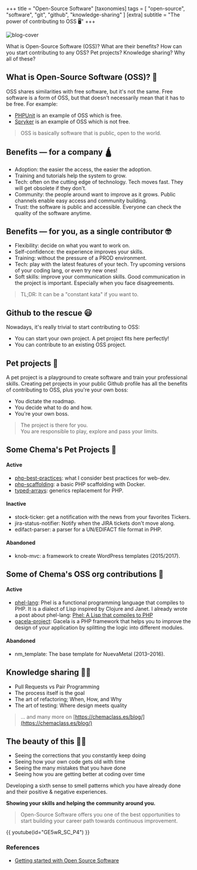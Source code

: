 +++
title = "Open-Source Software"
[taxonomies]
tags = [ "open-source", "software", "git", "github", "knowledge-sharing" ]
[extra]
subtitle = "The power of contributing to OSS 🖥"
+++

![blog-cover](/images/blog/2021-05-03/cover.jpg)

What is Open-Source Software (OSS)? 
What are their benefits? 
How can you start contributing to any OSS?
Pet projects? Knowledge sharing? Why all of these?

<!-- more -->

## What is Open-Source Software (OSS)? 🤔

OSS shares similarities with free software, but it's not the same. Free software is a form of OSS, but that doesn't necessarily mean that it has to be free. For example:

- [PHPUnit](https://github.com/sebastianbergmann/phpunit/blob/master/LICENSE) is an example of OSS which is free.
- [Spryker](https://github.com/spryker/spryker-core/blob/master/LICENSE) is an example of OSS which is not free.

> OSS is basically software that is public, open to the world.

## Benefits — for a company 🛕

- Adoption: the easier the access, the easier the adoption.
- Training and tutorials help the system to grow.
- Tech: often on the cutting edge of technology.
  Tech moves fast. They will get obsolete if they don't.
- Community: the people around want to improve as it grows.
  Public channels enable easy access and community building.
- Trust: the software is public and accessible.
  Everyone can check the quality of the software anytime.

## Benefits — for you, as a single contributor 🤓

- Flexibility: decide on what you want to work on.
- Self-confidence: the experience improves your skills.
- Training: without the pressure of a PROD environment.
- Tech: play with the latest features of your tech.
  Try upcoming versions of your coding lang, or even try new ones!
- Soft skills: improve your communication skills.
  Good communication in the project is important.
  Especially when you face disagreements.

> TL;DR: It can be a "constant kata" if you want to.

## Github to the rescue 😃

Nowadays, it's really trivial to start contributing to OSS:
- You can start your own project. A pet project fits here perfectly!
- You can contribute to an existing OSS project.

## Pet projects 🐘

A pet project is a playground to create software and train your professional skills. Creating pet projects in your public Github profile has all the benefits of contributing to OSS, plus you're your own boss:
- You dictate the roadmap.
- You decide what to do and how.
- You're your own boss.

> The project is there for you. <br>
> You are responsible to play, explore and pass your limits.

## Some Chema's Pet Projects 🦣

#### Active
- [php-best-practices](https://github.com/Chemaclass/php-best-practices): what I consider best practices for web-dev.
- [php-scaffolding](https://github.com/Chemaclass/php-scaffolding): a basic PHP scaffolding with Docker.
- [typed-arrays](https://github.com/Chemaclass/typed-arrays): generics replacement for PHP.

#### Inactive

- stock-ticker: get a notification with the news from your favorites Tickers.
- jira-status-notifier: Notify when the JIRA tickets don't move along.
- edifact-parser: a parser for a UN/EDIFACT file format in PHP.

#### Abandoned

- knob-mvc: a framework to create WordPress templates (2015/2017).

## Some of Chema's OSS org contributions 🌚

#### Active

- [phel-lang](https://github.com/phel-lang/phel-lang): Phel is a functional programming language that compiles to PHP. It is a dialect of Lisp inspired by Clojure and Janet.
  I already wrote a post about phel-lang: [Phel: A Lisp that compiles to PHP](https://chemaclass.medium.com/phel-the-lisp-that-compiles-to-php-544980605ebe)
- [gacela-project](https://github.com/gacela-project/gacela): Gacela is a PHP framework that helps you to improve the design of your application by splitting the logic into different modules.

#### Abandoned

- nm_template: The base template for NuevaMetal (2013–2016).

## Knowledge sharing ✍🏼

- Pull Requests vs Pair Programming
- The process itself is the goal
- The art of refactoring; When, How, and Why
- The art of testing: Where design meets quality

> ... and many more on [https://chemaclass.es/blog/](https://chemaclass.es/blog/)

## The beauty of this 🧑‍🎓

- Seeing the corrections that you constantly keep doing
- Seeing how your own code gets old with time
- Seeing the many mistakes that you have done
- Seeing how you are getting better at coding over time

Developing a sixth sense to smell patterns which you have already done and their positive & negative experiences.

**Showing your skills and helping the community around you.**

> Open-Source Software offers you one of the best opportunities to start building your career path towards continuous improvement.

{{ youtube(id="GE5wR_SC_P4") }}

### References

- [Getting started with Open Source Software](https://jesusvalerareales.medium.com/getting-started-with-open-source-software-e6c177b68b39)
